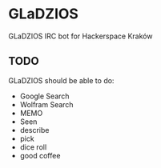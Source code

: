 GLaDZIOS
================================

GLaDZIOS IRC bot for Hackerspace Kraków

TODO
---

GLaDZIOS should be able to do:

* Google Search
* Wolfram Search
* MEMO
* Seen
* describe
* pick
* dice roll
* good coffee

